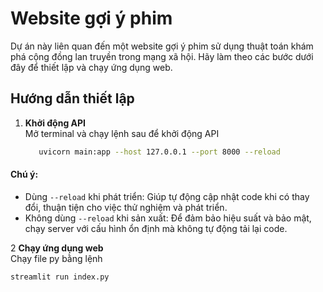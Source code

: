 # Website gợi ý phim

Dự án này liên quan đến một website gợi ý phim sử dụng thuật toán khám phá cộng đồng lan truyền trong mạng xã hội. Hãy làm theo các bước dưới đây để thiết lập và chạy ứng dụng web.

## Hướng dẫn thiết lập

1. **Khởi động API**  
   Mở terminal và chạy lệnh sau để khởi động API
   ```bash
      uvicorn main:app --host 127.0.0.1 --port 8000 --reload
   ```
#### Chú ý:
   - Dùng `--reload` khi phát triển: Giúp tự động cập nhật code khi có thay đổi, thuận tiện cho việc thử nghiệm và phát triển.
   - Không dùng `--reload` khi sản xuất: Để đảm bảo hiệu suất và bảo mật, chạy server với cấu hình ổn định mà không tự động tải lại code.
   
2 **Chạy ứng dụng web**  
   Chạy file py bằng lệnh
   ```bash
   streamlit run index.py
   ```
